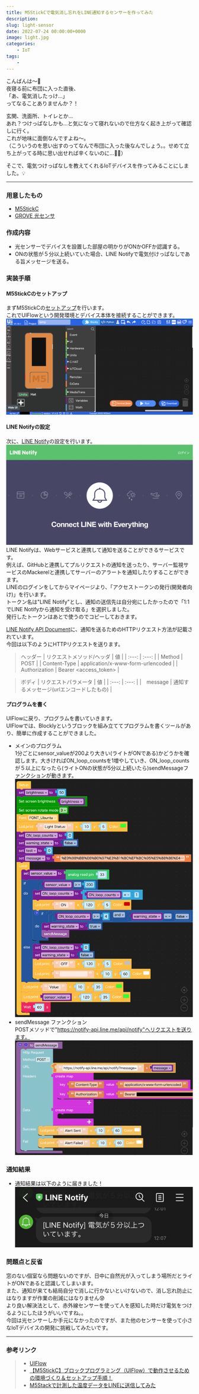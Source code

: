 ```yaml
---
title: M5StickCで電気消し忘れをLINE通知するセンサーを作ってみた
description: 
slug: light-sensor
date: 2022-07-24 00:00:00+0000
image: light.jpg
categories:
    - IoT
tags:
    - 
---
```


こんばんは〜🌃  
夜寝る前に布団に入った直後、  
「あ、電気消したっけ…」  
ってなることありませんか？！  

玄関、洗面所、トイレとか…  
あれ？つけっぱなしかも…と気になって寝れないので仕方なく起き上がって確認しに行く。  
これが地味に面倒なんですよね〜。  
（こういうのを思い出すのってなんで布団に入った後なんでしょう。。せめて立ち上がってる時に思い出せれば辛くないのに…😮‍💨）  

そこで、電気つけっぱなしを教えてくれるIoTデバイスを作ってみることにしました。💡  
***
### 用意したもの
- [M5StickC](https://www.switch-science.com/catalog/5517/)
- [GROVE 光センサ](https://www.switch-science.com/catalog/3284/)

### 作成内容
- 光センサーでデバイスを設置した部屋の明かりがONかOFFか認識する。
- ONの状態が５分以上続いていた場合、LINE Notifyで電気付けっぱなしである旨メッセージを送る。  

### 実装手順
#### M5StickCのセットアップ
まずM5StickCの[セットアップ](https://docs.m5stack.com/en/quick_start/m5stickc/uiflow)を行います。  
これでUIFlowという開発環境とデバイス本体を接続することができます。
![](UIFlow1.png)  

#### LINE Notifyの設定
次に、[LINE Notify](https://notify-bot.line.me/ja/)の設定を行います。 
![](LINE_Notify.png) 
LINE Notifyは、Webサービスと連携して通知を送ることができるサービスです。   
例えば、GitHubと連携してプルリクエストの通知を送ったり、サーバー監視サービスのMackerelと連携してサーバーのアラートを通知したりすることができます。  
LINEのログインをしてからマイページより、「アクセストークンの発行(開発者向け)」を行います。  
トークン名は"LINE Notify"とし、通知の送信先は自分宛にしたかったので「1:1でLINE Notifyから通知を受け取る」を選択しました。  
発行したトークンはあとで使うのでコピーしておきます。  

[LINE Notify API Document](https://notify-bot.line.me/doc/ja/)に、通知を送るためのHTTPリクエスト方法が記載されています。  
今回は以下のようにHTTPリクエストを送ります。
> ヘッダー
| リクエストメソッド/ヘッダ  |  値  |
| :---: | :---: | 
|  Method  |  POST  | 
|  Content-Type  | application/x-www-form-urlencoded  | 
|  Authorization  |  	Bearer <access_token>  | 

> ボディ
| リクエストパラメータ  |  値  |
| :---: | :---: | 
|　message | 通知するメッセージ(urlエンコードしたもの) | 



#### プログラムを書く
UIFlowに戻り、プログラムを書いていきます。  
UIFlowでは、Blocklyというブロックを組み立ててプログラムを書くツールがあり、簡単に作成することができました。 
- メインのプログラム  
1分ごとにsensor_valueが200より大きい(ライトがONである)かどうかを確認します。大きければON_loop_countsを1増やしていき、ON_loop_countsが５以上になったら(ライトONの状態が5分以上続いたら)sendMessageファンクションが動きます。
![](UIFlow_main.png) 
- sendMessage ファンクション  
POSTメソッドで"https://notify-api.line.me/api/notify"へリクエストを送ります。
![](UIFlow_func.png) 

### 通知結果
- 通知結果は以下のように届きました！![](LINE_message.jpeg) 


### 問題点と反省
窓のない個室なら問題ないのですが、日中に自然光が入ってしまう場所だとライトがONであると認識してしまいます。  
また、通知が来ても結局自分で消しに行かないといけないので、消し忘れ防止にはなりますが作業の削減にはなりません😰  
より良い解決法として、赤外線センサーを使って人を感知した時だけ電気をつけるようにしたほうがいいですね。。  
今回は光センサーしか手元になかったのですが、また他のセンサーを使って小さなIoTデバイスの開発に挑戦してみたいです。

***
### 参考リンク
>- [UIFlow](https://m5stack.github.io/UIFlow_doc/ja/)
>- [【M5StickC】ブロックプログラミング（UIFlow）で動作させるための環境づくり＆セットアップ手順！](https://burariweb.info/electronic-work/m5stickc-uiflow-setting.html)
>- [M5Stackで計測した温度データをLINEに送信してみた](https://craft-gogo.com/m5stack-line/#toc6)
